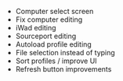 * Computer select screen
* Fix computer editing
* iWad editing
* Sourceport editing
* Autoload profile editing
* File selection instead of typing
* Sort profiles / improve UI
* Refresh button improvements
